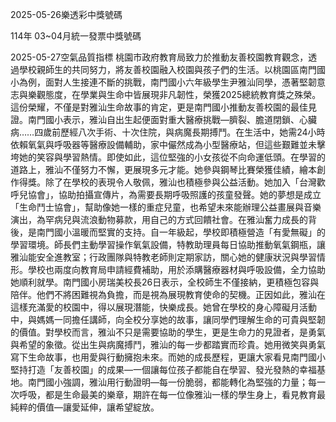 
2025-05-26樂透彩中獎號碼

                                
114年 03~04月統一發票中獎號碼
                             
2025-05-27空氣品質指標
                              桃園市政府教育局致力於推動友善校園教育觀念，透過學校親師生的共同努力，將友善校園融入校園與孩子們的生活。以桃園區南門國小為例，面對人生接連不斷的挑戰，南門國小六年級學生尹雅汕同學，憑著堅韌意志與樂觀態度，在學業與生命中皆展現非凡韌性，榮獲2025總統教育獎之殊榮。這份榮耀，不僅是對雅汕生命故事的肯定，更是南門國小推動友善校園的最佳見證。南門國小表示，雅汕自出生起便面對重大醫療挑戰—臍裂、膽道閉鎖、心臟病……四歲前歷經八次手術、十次住院，與病魔長期搏鬥。在生活中，她需24小時依賴氧氣與呼吸器等醫療設備輔助，家中儼然成為小型醫療站，但這些艱難並未擊垮她的笑容與學習熱情。即使如此，這位堅強的小女孩從不向命運低頭。在學習的道路上，雅汕不僅努力不懈，更展現多元才能。她參與鋼琴比賽榮獲佳績，繪本創作得獎。除了在學校的表現令人敬佩，雅汕也積極參與公益活動。她加入「台灣歡呼兒協會」，協助拍攝宣傳片，為需要長期呼吸照護的孩童發聲。她的夢想是成立「生命鬥士協會」，幫助像她一樣的重症兒童，也希望未來能辦理公益畫展與音樂演出，為罕病兒與流浪動物募款，用自己的方式回饋社會。在雅汕奮力成長的背後，是南門國小溫暖而堅實的支持。自一年級起，學校即積極營造「有愛無礙」的學習環境。師長們主動學習操作氧氣設備，特教助理員每日協助推動氧氣鋼瓶，讓雅汕能安全進教室；行政團隊與特教老師則定期家訪，關心她的健康狀況與學習情形。學校也兩度向教育局申請經費補助，用於添購醫療器材與呼吸設備，全力協助她順利就學。南門國小房瑞美校長26日表示，全校師生不僅接納，更積極包容與陪伴。他們不將困難視為負擔，而是視為展現教育使命的契機。正因如此，雅汕在這樣充滿愛的校園中，得以展現潛能，快樂成長。她曾在學校的身心障礙月活動中，與媽媽一同擔任講師，向全校分享她的故事，讓同學們理解生命的可貴與堅韌的價值。對學校而言，雅汕不只是需要協助的學生，更是生命力的見證者，是勇氣與希望的象徵。從出生與病魔搏鬥，雅汕的每一步都踏實而珍貴。她用微笑與勇氣寫下生命故事，也用愛與行動擁抱未來。而她的成長歷程，更讓大家看見南門國小堅持打造「友善校園」的成果—一個讓每位孩子都能自在學習、發光發熱的幸福基地。南門國小強調，雅汕用行動證明—每一份脆弱，都能轉化為堅強的力量；每一次呼吸，都是生命最美的樂章，期許在每一位像雅汕一樣的學生身上，看見教育最純粹的價值—讓愛延伸，讓希望綻放。